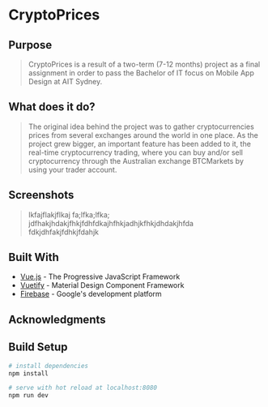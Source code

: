 # CryptoPrices

## Purpose
> CryptoPrices is a result of a two-term (7-12 months) project as a final assignment in order to pass the Bachelor of IT focus on Mobile App Design at AIT Sydney.

## What does it do?
> The original idea behind the project was to gather cryptocurrencies prices from several exchanges around the world in one place. 
As the project grew bigger, an important feature has been added to it, the real-time cryptocurrency trading, where you can buy and/or sell cryptocurrency through the Australian exchange BTCMarkets by using your trader account.

## Screenshots
> lkfajflakjflkaj fa;lfka;lfka;
jdfhakjhdakjfhkjfdhfdkajhfhkjadhjkfhkjdhdakjhfda
fdkjdhfakjfdhkjfdahjk

## Built With

* [Vue.js](https://vuejs.org/) - The Progressive JavaScript Framework
* [Vuetify](https://vuetifyjs.com/en/) - Material Design Component Framework
* [Firebase](https://firebase.google.com/) - Google's development platform

## Acknowledgments

## Build Setup

``` bash
# install dependencies
npm install

# serve with hot reload at localhost:8080
npm run dev
